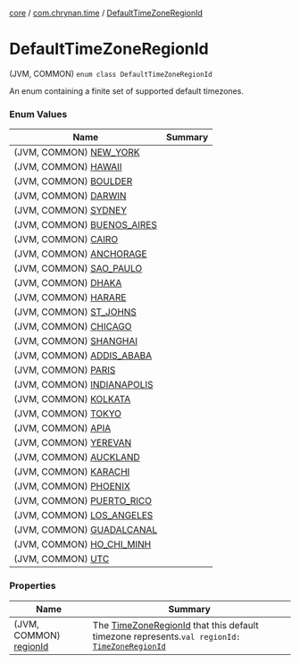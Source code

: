 [core](../../index.md) / [com.chrynan.time](../index.md) / [DefaultTimeZoneRegionId](./index.md)

# DefaultTimeZoneRegionId

(JVM, COMMON) `enum class DefaultTimeZoneRegionId`

An enum containing a finite set of supported default timezones.

### Enum Values

| Name | Summary |
|---|---|
| (JVM, COMMON) [NEW_YORK](-n-e-w_-y-o-r-k.md) |  |
| (JVM, COMMON) [HAWAII](-h-a-w-a-i-i.md) |  |
| (JVM, COMMON) [BOULDER](-b-o-u-l-d-e-r.md) |  |
| (JVM, COMMON) [DARWIN](-d-a-r-w-i-n.md) |  |
| (JVM, COMMON) [SYDNEY](-s-y-d-n-e-y.md) |  |
| (JVM, COMMON) [BUENOS_AIRES](-b-u-e-n-o-s_-a-i-r-e-s.md) |  |
| (JVM, COMMON) [CAIRO](-c-a-i-r-o.md) |  |
| (JVM, COMMON) [ANCHORAGE](-a-n-c-h-o-r-a-g-e.md) |  |
| (JVM, COMMON) [SAO_PAULO](-s-a-o_-p-a-u-l-o.md) |  |
| (JVM, COMMON) [DHAKA](-d-h-a-k-a.md) |  |
| (JVM, COMMON) [HARARE](-h-a-r-a-r-e.md) |  |
| (JVM, COMMON) [ST_JOHNS](-s-t_-j-o-h-n-s.md) |  |
| (JVM, COMMON) [CHICAGO](-c-h-i-c-a-g-o.md) |  |
| (JVM, COMMON) [SHANGHAI](-s-h-a-n-g-h-a-i.md) |  |
| (JVM, COMMON) [ADDIS_ABABA](-a-d-d-i-s_-a-b-a-b-a.md) |  |
| (JVM, COMMON) [PARIS](-p-a-r-i-s.md) |  |
| (JVM, COMMON) [INDIANAPOLIS](-i-n-d-i-a-n-a-p-o-l-i-s.md) |  |
| (JVM, COMMON) [KOLKATA](-k-o-l-k-a-t-a.md) |  |
| (JVM, COMMON) [TOKYO](-t-o-k-y-o.md) |  |
| (JVM, COMMON) [APIA](-a-p-i-a.md) |  |
| (JVM, COMMON) [YEREVAN](-y-e-r-e-v-a-n.md) |  |
| (JVM, COMMON) [AUCKLAND](-a-u-c-k-l-a-n-d.md) |  |
| (JVM, COMMON) [KARACHI](-k-a-r-a-c-h-i.md) |  |
| (JVM, COMMON) [PHOENIX](-p-h-o-e-n-i-x.md) |  |
| (JVM, COMMON) [PUERTO_RICO](-p-u-e-r-t-o_-r-i-c-o.md) |  |
| (JVM, COMMON) [LOS_ANGELES](-l-o-s_-a-n-g-e-l-e-s.md) |  |
| (JVM, COMMON) [GUADALCANAL](-g-u-a-d-a-l-c-a-n-a-l.md) |  |
| (JVM, COMMON) [HO_CHI_MINH](-h-o_-c-h-i_-m-i-n-h.md) |  |
| (JVM, COMMON) [UTC](-u-t-c.md) |  |

### Properties

| Name | Summary |
|---|---|
| (JVM, COMMON) [regionId](region-id.md) | The [TimeZoneRegionId](../-time-zone-region-id/index.md) that this default timezone represents.`val regionId: `[`TimeZoneRegionId`](../-time-zone-region-id/index.md) |
